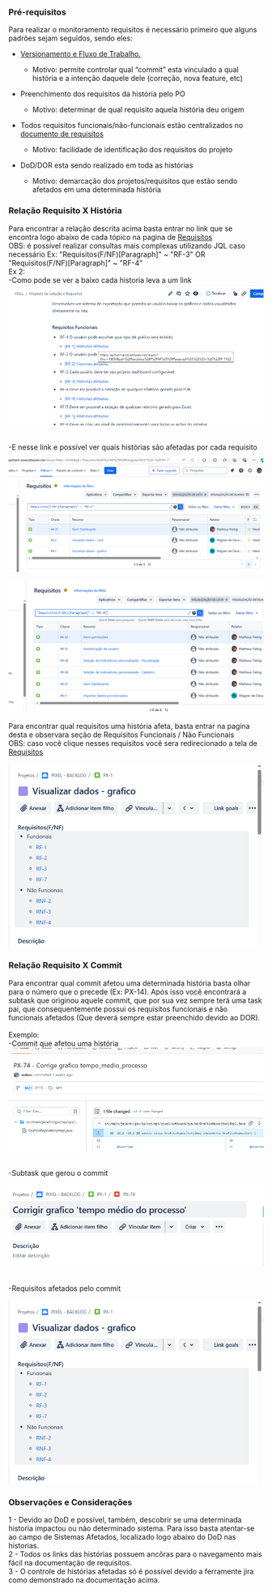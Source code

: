 ### Pré-requisitos
Para realizar o monitoramento requisitos é necessário primeiro que alguns padrões sejam seguidos, sendo eles:
   <ul>
      <li>
         <a href="https://github.com/api-5-sem/api-documentation/blob/main/devops/Versionamento_E_FluxoTrabalho.md">Versionamento e Fluxo de Trabalho.</a>  
      </li>
      <ul>
         <li>Motivo: permite controlar qual “commit” esta vinculado a qual história e a intenção daquele dele (correção, nova feature, etc)</li>
      </ul>
   </ul>   
   <ul>
      <li>Preenchimento dos requisitos da história pelo PO</li>
      <ul>
         <li>Motivo: determinar de qual requisito aquela história deu origem </li>
      </ul>
   </ul>
   <ul>
      <li>Todos requisitos funcionais/não-funcionais estão centralizados no 
         <a href="https://github.com/api-5-sem/api-documentation/blob/main/devops/Requisitos.md">documento de requisitos</a></li>
      <ul>
         <li>Motivo: facilidade de identificação dos requisitos do projeto</li>
      </ul>
   </ul>
   <ul>
      <li>DoD/DOR esta sendo realizado em toda as histórias</li>
      <ul>
         <li>Motivo: demarcação dos projetos/requisitos que estão sendo afetados em uma determinada história</li>
      </ul>
   </ul>

### Relação Requisito X História
Para encontrar a relação descrita acima basta entrar no link que se encontra logo abaixo de cada tópico na pagina de <a href="https://github.com/api-5-sem/api-documentation/blob/main/devops/Requisitos.md">Requisitos</a>  
OBS: é possível realizar consultas mais complexas utilizando JQL caso necessário
Ex: "Requisitos(F/NF)[Paragraph]" ~ "RF-3" OR "Requisitos(F/NF)[Paragraph]" ~ "RF-4"
<br>
Ex 2:
<br>
-Como pode se ver a baixo cada historia leva a um link
![](https://github.com/api-5-sem/api-documentation/blob/main/assets/DEVOPS/DEVOPS_PAGINA_REQUISITOS.png)

<br>
-E nesse link e possível ver quais histórias são afetadas por cada requisito

![](https://github.com/api-5-sem/api-documentation/blob/main/assets/DEVOPS/DEVOPS_PAGINA_FILTRO1.png)
<br>

![](https://github.com/api-5-sem/api-documentation/blob/main/assets/DEVOPS/DEVOPS_PAGINA_FILTRO2.png)
<br>
<br>
Para encontrar qual requisitos uma história afeta, basta entrar na pagina desta e observara seção de Requisitos Funcionais / Não Funcionais <br>
OBS: caso você clique nesses requisitos você sera redirecionado a tela de <a href="https://github.com/api-5-sem/api-documentation/blob/main/devops/Requisitos.md"> Requisitos</a>  

![](https://github.com/api-5-sem/api-documentation/blob/main/assets/DEVOPS/DEVOPS_HISTORIA_JIRA.png)
 
### Relação Requisito X Commit
Para encontrar qual commit afetou uma determinada história basta olhar para o número que o precede (Ex: PX-14). Após isso você encontrará a subtask que originou aquele commit, que por sua vez sempre terá uma task pai, que consequentemente possui os requisitos funcionais e não funcionais afetados (Que deverá sempre estar preenchido devido ao DOR).
<br>
<br>
Exemplo:
<br>
-Commit que afetou uma história
![](https://github.com/api-5-sem/api-documentation/blob/main/assets/DEVOPS/DEVOPS_SUBCOMMIT_GIT.png)

<br>
-Subtask que gerou o commit

![](https://github.com/api-5-sem/api-documentation/blob/main/assets/DEVOPS/DEVOPS_SUBCOMMIT_JIRA.png)

<br>
-Requisitos afetados pelo commit

![](https://github.com/api-5-sem/api-documentation/blob/main/assets/DEVOPS/DEVOPS_HISTORIA_JIRA.png)

### Observações e Considerações
1 - Devido ao DoD e possível, também, descobrir se uma determinada historia impactou ou não determinado sistema. Para isso basta atentar-se ao campo de Sistemas Afetados, localizado logo abaixo do DoD nas historias.
<br>
2 - Todos os links das histórias possuem ancôras para o navegamento mais fácil na documentação de requisitos.
<br>
3 - O controle de histórias afetadas só é possível devido a ferramente jira como demonstrado na documentação acima.
